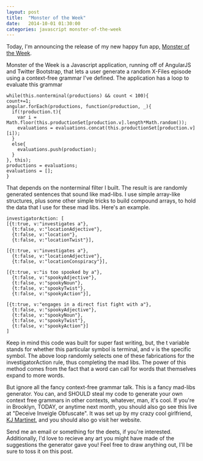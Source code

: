 ```yaml
---
layout: post
title:  "Monster of the Week"
date:   2014-10-01 01:30:00
categories: javascript monster-of-the-week
---
```


Today, I'm announcing the release of my new happy fun app, [Monster of the Week](/apps/monster-of-the-week.html).

Monster of the Week is a Javascript application, running off of AngularJS and Twitter Bootstrap, that lets a user generate a random X-Files episode using a context-free grammar I've defined. The application has a loop to evaluate this grammar

	while(this.nonterminal(productions) && count < 100){
    count+=1;
    angular.forEach(productions, function(production, _){
      if(!production.t){
        var i = Math.floor(this.productionSet[production.v].length*Math.random());
        evaluations = evaluations.concat(this.productionSet[production.v][i]);
      }
      else{
        evaluations.push(production);
      }
    }, this);
    productions = evaluations;
    evaluations = [];
	}

That depends on the nonterminal filter I built. The result is are randomly generated sentences that sound like mad-libs. I use simple array-like structures, plus some other simple tricks to build compound arrays, to hold the data that I use for these mad libs. Here's an example.

	investigatorAction: [
    [{t:true, v:"investigates a"},
      {t:false, v:"locationAdjective"},
      {t:false, v:"location"},
      {t:false, v:"locationTwist"}],
      
    [{t:true, v:"investigates a"},
      {t:false, v:"locationAdjective"},
      {t:false, v:"locationConspiracy"}],
      
    [{t:true, v:"is too spooked by a"},
      {t:false, v:"spookyAdjective"}, 
      {t:false, v:"spookyNoun"},
      {t:false, v:"spookyTwist"},
      {t:false, v:"spookyAction"}],
      
    [{t:true, v:"engages in a direct fist fight with a"},
      {t:false, v:"spookyAdjective"}, 
      {t:false, v:"spookyNoun"},
      {t:false, v:"spookyTwist"},
      {t:false, v:"spookyAction"}]
	]

Keep in mind this code was built for super fast writing, but, the t variable stands for whether this particular symbol is terminal, and v is the specific symbol. The above loop randomly selects one of these fabrications for the investigatorAction rule, thus completing the mad libs. The power of this method comes from the fact that a word can call for words that themselves expand to more words.

But ignore all the fancy context-free grammar talk. This is a fancy mad-libs generator. You can, and SHOULD steal my code to generate your own context free grammars in other contexts, whatever, man, it's cool. If you're in Brooklyn, TODAY, or anytime next month, you should also go see this live at "Deceive Inveigle Obfuscate". It was set up by my crazy cool girlfriend, [KJ Martinet](http://www.kjmartinet.com), and you should also go visit her website.

Send me an email or something for the deets, if you're interested. Additionally, I'd love to recieve any art you might have made of the suggestions the generator gave you! Feel free to draw anything out, I'll be sure to toss it on this post.